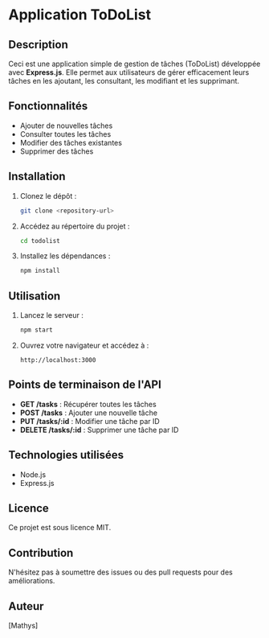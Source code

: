 # Application ToDoList

## Description
Ceci est une application simple de gestion de tâches (ToDoList) développée avec **Express.js**. Elle permet aux utilisateurs de gérer efficacement leurs tâches en les ajoutant, les consultant, les modifiant et les supprimant.

## Fonctionnalités
- Ajouter de nouvelles tâches
- Consulter toutes les tâches
- Modifier des tâches existantes
- Supprimer des tâches

## Installation

1. Clonez le dépôt :
    ```bash
    git clone <repository-url>
    ```
2. Accédez au répertoire du projet :
    ```bash
    cd todolist
    ```
3. Installez les dépendances :
    ```bash
    npm install
    ```

## Utilisation

1. Lancez le serveur :
    ```bash
    npm start
    ```
2. Ouvrez votre navigateur et accédez à :
    ```
    http://localhost:3000
    ```

## Points de terminaison de l'API

- **GET /tasks** : Récupérer toutes les tâches
- **POST /tasks** : Ajouter une nouvelle tâche
- **PUT /tasks/:id** : Modifier une tâche par ID
- **DELETE /tasks/:id** : Supprimer une tâche par ID

## Technologies utilisées
- Node.js
- Express.js

## Licence
Ce projet est sous licence MIT.

## Contribution
N'hésitez pas à soumettre des issues ou des pull requests pour des améliorations.

## Auteur
[Mathys]